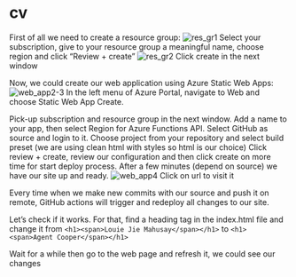 # cv
First of all we need to create a resource group:
![res_gr1](https://github.com/perseptron/cv/assets/30828895/9023bdb5-b47d-45a3-93b7-7684bb888940)
Select your subscription, give to your resource group a meaningful name, choose region and click “Review + create”
![res_gr2](https://github.com/perseptron/cv/assets/30828895/ae01d62c-e908-43e8-9ef7-9a0fd3664ca1)
Click create in the next window

Now, we could create our web application using Azure Static Web Apps:
![web_app2-3](https://github.com/perseptron/cv/assets/30828895/c5bbf0ad-3177-45a1-8221-eea8e30adc46)
In the left menu of Azure Portal, navigate to Web and choose Static Web App  Create. 

Pick-up subscription and resource group in the next window.
Add a name to your app, then select Region for Azure Functions API. 
Select GitHub as source and login to it.
Choose project from your repository and select build preset (we are using clean html with styles so html is our choice) 
Click review + create, review our configuration and then click create on more time for start deploy process. 
After a few minutes (depend on source) we have our site up and ready.
![web_app4](https://github.com/perseptron/cv/assets/30828895/719812c1-614a-4d52-98a6-e1a2214534bc)
Click on url to visit it

Every time when we make new commits with our source and push it on remote, GitHub actions will trigger and redeploy all changes to our site.

Let’s check if it works. For that, find a heading tag in the index.html file and change it from 
`<h1><span>Louie Jie Mahusay</span></h1>`
 to 
`<h1><span>Agent Cooper</span></h1>`

Wait for a while then go to the web page and refresh it, we could see our changes
